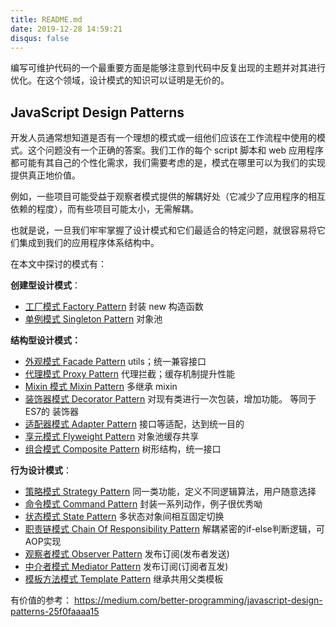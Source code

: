 ```yaml
---
title: README.md
date: 2019-12-28 14:59:21
disqus: false
---
```


编写可维护代码的一个最重要方面是能够注意到代码中反复出现的主题并对其进行优化。在这个领域，设计模式的知识可以证明是无价的。

## JavaScript Design Patterns

开发人员通常想知道是否有一个理想的模式或一组他们应该在工作流程中使用的模式。这个问题没有一个正确的答案。我们工作的每个 script 脚本和 web 应用程序都可能有其自己的个性化需求，我们需要考虑的是，模式在哪里可以为我们的实现提供真正地价值。

例如，一些项目可能受益于观察者模式提供的解耦好处（它减少了应用程序的相互依赖的程度），而有些项目可能太小，无需解耦。

也就是说，一旦我们牢牢掌握了设计模式和它们最适合的特定问题，就很容易将它们集成到我们的应用程序体系结构中。

在本文中探讨的模式有：

**创建型设计模式**：

- [工厂模式 Factory Pattern](/工厂模式.html)        封装 new 构造函数
- [单例模式 Singleton Pattern](/单例模式.html)      对象池

**结构型设计模式：**

- [外观模式 Facade Pattern](/外观模式.html)	        utils；统一兼容接口
- [代理模式 Proxy Pattern](/代理模式.html)	        代理拦截；缓存机制提升性能
- [Mixin 模式 Mixin Pattern](/Mixin模式.html)          多继承 mixin
- [装饰器模式 Decorator Pattern](/装饰器模式.html)      对现有类进行一次包装，增加功能。 等同于 ES7的 装饰器
- [适配器模式 Adapter Pattern](/适配器模式.html)        接口等适配，达到统一目的
- [享元模式 Flyweight Pattern](/享元模式.html)                 对象池缓存共享
- [组合模式 Composite Pattern](/组合模式.html)         树形结构，统一接口

**行为设计模式**：

- [策略模式 Strategy Pattern](/策略模式.html)	        同一类功能，定义不同逻辑算法，用户随意选择
- [命令模式 Command Pattern](/命令模式.html)           封装一系列动作，例子很优秀呦
- [状态模式 State Pattern](/状态模式.html)	        多状态对象间相互固定切换
- [职责链模式 Chain Of Responsibility Pattern](/职责链模式.html)	        解耦紧密的if-else判断逻辑，可AOP实现
- [观察者模式 Observer Pattern](/观察者模式.html)	发布订阅(发布者发送)
- [中介者模式 Mediator Pattern](/中介者模式.html)    发布订阅(订阅者互发)
- [模板方法模式 Template Pattern](/模板方法模式.html)    继承共用父类模板

有价值的参考： https://medium.com/better-programming/javascript-design-patterns-25f0faaaa15
